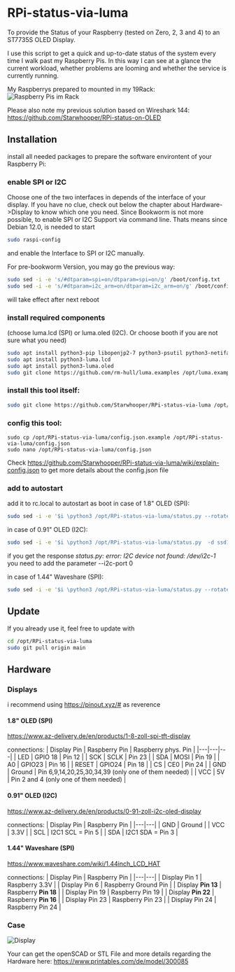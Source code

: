 # RPi-status-via-luma #

To provide the Status of your Raspberry (tested on Zero, 2, 3 and 4) to an ST7735S OLED Display.

I use this script to get a quick and up-to-date status of the system every time I walk past my Raspberry Pis.
In this way I can see at a glance the current workload, whether problems are looming and whether the service is currently running.

My Raspberrys prepared to mounted in my 19Rack:
![Raspberry Pis im Rack](https://media.printables.com/media/prints/300085/images/2715870_a53f284c-180c-4feb-9401-bd60474f65ca/thumbs/inside/1920x1440/jpg/img20221108094538.webp)

Please also note my previous solution based on Wireshark 144: https://github.com/Starwhooper/RPi-status-on-OLED

## Installation
install all needed packages to prepare the software environtent of your Raspberry Pi:

### enable SPI or I2C
Choose one of the two interfaces in depends of the interface of your display. If you have no clue, check out below the chapter about Hardware->Display to know which one you need.
Since Bookworm is not more possible, to enable SPI or I2C Support via command line. Thats means since Debian 12.0, is needed to start
```bash
sudo raspi-config
```
and enable the Interface to SPI or I2C manually.

For pre-bookworm Version, you may go the previous way:
```bash
sudo sed -i -e 's/#dtparam=spi=on/dtparam=spi=on/g' /boot/config.txt
sudo sed -i -e 's/#dtparam=i2c_arm=on/dtparam=i2c_arm=on/g' /boot/config.txt
```
will take effect after next reboot

### install required components
(choose luma.lcd (SPI) or luma.oled (I2C). Or choose booth if you are not sure what you need)
```bash
sudo apt install python3-pip libopenjp2-7 python3-psutil python3-netifaces git -y
sudo apt install python3-luma.lcd
sudo apt install python3-luma.oled
sudo git clone https://github.com/rm-hull/luma.examples /opt/luma.examples
```

### install this tool itself:
```bash
sudo git clone https://github.com/Starwhooper/RPi-status-via-luma /opt/RPi-status-via-luma
```

### config this tool:
```
sudo cp /opt/RPi-status-via-luma/config.json.example /opt/RPi-status-via-luma/config.json
sudo nano /opt/RPi-status-via-luma/config.json
```
Check https://github.com/Starwhooper/RPi-status-via-luma/wiki/explain-config.json to get more details about the config.json file

### add to autostart ###

add it to rc.local to autostart as boot
in case of 1.8" OLED (SPI):
```bash
sudo sed -i -e '$i \python3 /opt/RPi-status-via-luma/status.py --rotate 3 --config /opt/luma.examples/conf/st7735.conf &\n' /etc/rc.local
```
in case of 0.91" OLED (I2C):
```bash
sudo sed -i -e '$i \python3 /opt/RPi-status-via-luma/status.py  -d ssd1306 --height 32 &\n' /etc/rc.local
```
if you get the response _status.py: error: I2C device not found: /dev/i2c-1_ you need to add the parameter --i2c-port 0

in case of 1.44" Waveshare (SPI):
```bash
sudo sed -i -e '$i \python3 /opt/RPi-status-via-luma/status.py --rotate 3 --config /opt/luma.examples/conf/st7735_128x128.conf &\n' /etc/rc.local
```

## Update
If you already use it, feel free to update with
```bash
cd /opt/RPi-status-via-luma
sudo git pull origin main
```

## Hardware
### Displays
i recommend using https://pinout.xyz/# as reverence

#### 1.8" OLED (SPI)
https://www.az-delivery.de/en/products/1-8-zoll-spi-tft-display

connections:
| Display Pin | Raspberry Pin | Raspberry phys. Pin |
|---|---|---|
| LED | GPIO 18 | Pin 12 |
| SCK | SCLK | Pin 23 |
| SDA | MOSI | Pin 19 |
| A0 | GPIO23 | Pin 16 |
| RESET | GPIO24 | Pin 18 |
| CS | CE0 | Pin 24 |
| GND | Ground | Pin 6,9,14,20,25,30,34,39 (only one of them needed) |
| VCC | 5V | Pin 2 and 4 (only one of them needed) |


#### 0.91" OLED (I2C)
https://www.az-delivery.de/en/products/0-91-zoll-i2c-oled-display

connections:
| Display Pin | Raspberry Pin |
|---|---|
| GND | Ground |
| VCC | 3.3V |
| SCL | I2C1 SCL = Pin 5 |
| SDA | I2C1 SDA = Pin 3 |


#### 1.44" Waveshare (SPI)
https://www.waveshare.com/wiki/1.44inch_LCD_HAT

connections:
| Display Pin | Raspberry Pin |
|---|---|
| Display Pin 1 | Raspberry 3.3V |
| Display Pin 6 | Raspberry Ground Pin |
| Display **Pin 13** | Raspberry **Pin 18** |
| Display Pin 19 | Raspberry Pin 19 |
| Display **Pin 22** | Raspberry **Pin 16** |
| Display Pin 23 | Raspberry Pin 23 |
| Display Pin 24 | Raspberry Pin 24 |


### Case ###
![Display](https://cdn.thingiverse.com/assets/b8/cf/98/25/7c/featured_preview_RPiRack_with_lcd_and_fan.png)

Your can get the openSCAD or STL File and more details regarding the Hardware here: https://www.printables.com/de/model/300085 
